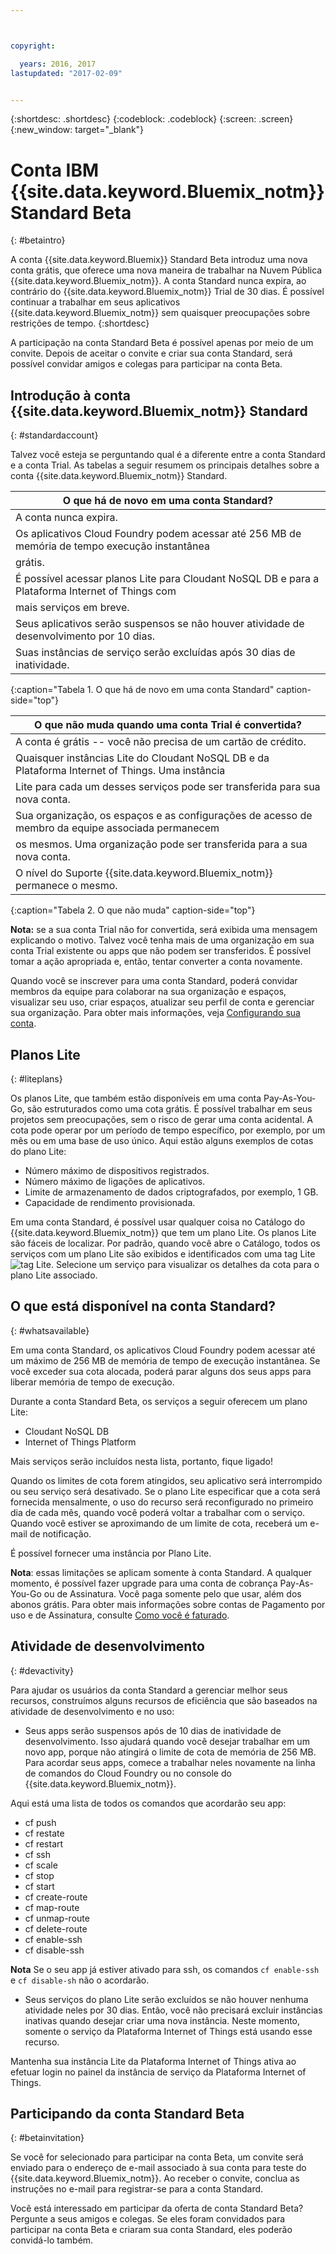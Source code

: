```yaml
---



copyright:

  years: 2016, 2017
lastupdated: "2017-02-09"


---
```


{:shortdesc: .shortdesc}
{:codeblock: .codeblock}
{:screen: .screen}
{:new_window: target="_blank"}

# Conta IBM {{site.data.keyword.Bluemix_notm}} Standard Beta 
{: #betaintro}

A conta {{site.data.keyword.Bluemix}} Standard Beta introduz uma nova conta grátis, que oferece uma nova maneira de trabalhar na Nuvem Pública {{site.data.keyword.Bluemix_notm}}. A
conta Standard nunca expira, ao contrário do {{site.data.keyword.Bluemix_notm}} Trial de 30
dias. É possível continuar a trabalhar em seus aplicativos {{site.data.keyword.Bluemix_notm}} sem quaisquer preocupações sobre restrições de tempo. 
{:shortdesc}

A participação na conta Standard Beta é possível apenas por meio de um convite. Depois de aceitar o
convite e criar sua conta Standard, será possível convidar amigos e colegas para participar na conta Beta.  

## Introdução à conta {{site.data.keyword.Bluemix_notm}} Standard
{: #standardaccount}

Talvez você esteja se perguntando qual é a diferente entre a conta Standard e a conta Trial. As tabelas a seguir resumem os principais detalhes sobre a conta {{site.data.keyword.Bluemix_notm}}
Standard. 

|O que há de novo em uma conta Standard? |    
|-----------------|
| A conta nunca expira. |
| Os aplicativos Cloud Foundry podem acessar até 256 MB de memória de tempo execução instantânea
grátis. |
| É possível acessar planos Lite para Cloudant NoSQL DB e para a Plataforma Internet of Things com
mais serviços em breve. |
| Seus aplicativos serão suspensos se não houver atividade de desenvolvimento por 10 dias. |
| Suas instâncias de serviço serão excluídas após 30 dias de inatividade. |
{:caption="Tabela 1. O que há de novo em uma conta Standard" caption-side="top"}

|O que não muda quando uma conta Trial é convertida? | 
|-----------------|
|A conta é grátis -- você não precisa de um cartão de crédito. |
|Quaisquer instâncias Lite do Cloudant NoSQL DB e da Plataforma Internet of Things. Uma instância
Lite para cada um desses serviços pode ser transferida para sua nova conta. |
|Sua organização, os espaços e as configurações de acesso de membro da equipe associada permanecem
os mesmos. Uma organização pode ser transferida para a sua nova conta. |
|O nível do Suporte {{site.data.keyword.Bluemix_notm}} permanece o mesmo. |
{:caption="Tabela 2. O que não muda" caption-side="top"}

**Nota:** se a sua conta Trial não for convertida, será exibida uma mensagem
explicando o motivo. Talvez você tenha mais de uma organização em sua conta Trial existente ou
apps que não podem ser transferidos. É possível tomar a ação apropriada e, então, tentar
converter a conta novamente.

Quando você se inscrever para uma conta Standard, poderá convidar membros da equipe para colaborar na
sua organização e espaços, visualizar seu uso, criar espaços, atualizar seu perfil de conta e gerenciar sua
organização. Para obter mais informações, veja [Configurando sua conta](/docs/admin/adminpublic.html#account).

## Planos Lite
{: #liteplans}
   
Os planos Lite, que também estão disponíveis em uma conta Pay-As-You-Go, são estruturados como uma cota
grátis. É possível trabalhar em seus projetos sem preocupações, sem o risco de gerar
uma conta acidental. A cota pode operar por um período de tempo específico, por exemplo, por um mês
ou em uma base de uso único. Aqui estão alguns exemplos de cotas do plano Lite:

<ul>
<li>Número máximo de dispositivos registrados.</li>
<li>Número máximo de ligações de aplicativos.</li>
<li>Limite de armazenamento de dados criptografados, por exemplo, 1 GB.</li>
<li>Capacidade de rendimento provisionada.</li>
</ul> 

Em uma conta Standard, é possível usar qualquer coisa no Catálogo
do {{site.data.keyword.Bluemix_notm}} que tem um plano Lite. Os planos Lite são fáceis
de localizar. Por padrão, quando você abre o Catálogo, todos os serviços com um plano Lite são exibidos e
identificados com uma tag Lite ![tag Lite](../icons/Lite.svg). Selecione um serviço para
visualizar os detalhes da cota para o plano Lite associado.

## O que está disponível na conta Standard?
{: #whatsavailable}

Em uma conta Standard, os aplicativos Cloud Foundry podem acessar até um máximo de 256 MB de memória de
tempo de execução instantânea. Se você exceder sua cota alocada, poderá parar alguns
dos seus apps para liberar memória de tempo de execução. 

Durante a conta Standard Beta, os serviços a seguir oferecem um plano Lite:

<ul>
<li>Cloudant NoSQL DB</li>
<li>Internet of Things Platform</li>
</ul>

Mais serviços serão incluídos nesta lista, portanto, fique ligado!

Quando os limites de cota forem atingidos, seu aplicativo será interrompido ou seu serviço
será desativado. Se o plano Lite especificar que a cota será fornecida mensalmente, o uso do recurso será
reconfigurado no primeiro dia de cada mês, quando você poderá voltar a trabalhar com o serviço. Quando
você estiver se aproximando de um limite de cota, receberá um e-mail de notificação. 

É possível fornecer uma instância por Plano Lite. 

**Nota**: essas limitações se aplicam somente à conta Standard. A qualquer
momento, é possível fazer upgrade para uma conta de cobrança Pay-As-You-Go ou de Assinatura. Você paga
somente pelo que usar, além dos abonos grátis. Para obter mais
informações sobre contas de Pagamento por uso e de Assinatura, consulte [Como você é faturado](/docs/pricing/index.html#pay-accounts).

## Atividade de desenvolvimento
{: #devactivity}

Para ajudar os usuários da conta Standard a gerenciar melhor seus recursos, construímos alguns recursos
de eficiência que são baseados na atividade de desenvolvimento e no uso:

 * Seus apps serão suspensos após de 10 dias de inatividade de desenvolvimento. Isso ajudará
quando você desejar trabalhar em um novo app, porque não atingirá o limite de cota de memória
de 256 MB. Para acordar seus apps, comece a trabalhar neles novamente na linha de comandos do
Cloud Foundry ou no console do {{site.data.keyword.Bluemix_notm}}. 
 
 Aqui está uma lista de todos os comandos que acordarão seu app:
  * cf push
  * cf restate
  * cf restart
  * cf ssh
  * cf scale
  * cf stop
  * cf start
  * cf create-route
  * cf map-route
  * cf unmap-route
  * cf delete-route
  * cf enable-ssh
  * cf disable-ssh

 **Nota** Se o seu app já estiver ativado para ssh, os comandos
`cf enable-ssh` e `cf disable-sh` não o acordarão. 

 * Seus serviços do plano Lite serão excluídos se não houver nenhuma atividade neles por 30 dias. Então, você não precisará excluir instâncias inativas quando desejar criar uma nova
instância. Neste momento, somente o serviço da Plataforma Internet of Things está usando esse
recurso. 
 
 Mantenha sua instância Lite da Plataforma Internet of Things ativa ao efetuar login no
painel da instância de serviço da Plataforma Internet of Things.
 
## Participando da conta Standard Beta
{: #betainvitation}

Se você for selecionado para participar na conta Beta, um convite será enviado para o endereço de e-mail
associado à sua conta para teste do {{site.data.keyword.Bluemix_notm}}. Ao receber o convite, conclua
as instruções no e-mail para registrar-se para a conta Standard. 

Você está interessado em participar da oferta de conta Standard Beta? Pergunte a seus
amigos e colegas. Se eles foram convidados para participar na conta Beta e criaram sua conta Standard, eles
poderão convidá-lo também. 
